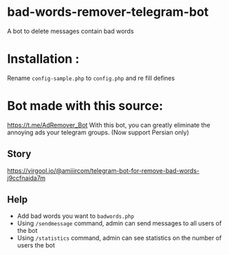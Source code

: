 # bad-words-remover-telegram-bot
 A bot to delete messages contain bad words
 
# Installation :
Rename `config-sample.php` to `config.php` and re fill defines 

# Bot made with this source:
 https://t.me/AdRemover_Bot
 With this bot, you can greatly eliminate the annoying ads your telegram groups. (Now support Persian only)
## Story
 https://virgool.io/@amiiircom/telegram-bot-for-remove-bad-words-j9ccfnaida7m
## Help
 - Add bad words you want to `badwords.php`
 - Using `/sendmessage` command, admin can send messages to all users of the bot
 - Using `/statistics` command, admin can see statistics on the number of users the bot
 
 
